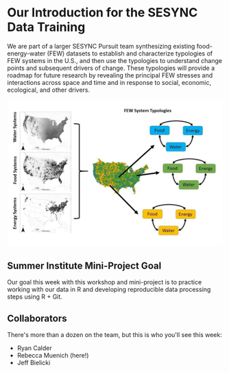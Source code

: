 # Our Introduction for the SESYNC Data Training

We are part of a larger SESYNC Pursuit team synthesizing existing food-energy-water (FEW) datasets to establish and characterize typologies of FEW systems in the U.S., and then use the typologies to understand change points and subsequent drivers of change. These typologies will provide a roadmap for future research by revealing the principal FEW stresses and interactions across space and time and in response to social, economic, ecological, and other drivers.

![Conceptual diagram of Pursuit approach.](/fig1.jpg)

## Summer Institute Mini-Project Goal
Our goal this week with this workshop and mini-project is to practice working with our data in R and developing reproducible data processing steps using R + Git.

## Collaborators
There's more than a dozen on the team, but this is who you'll see this week:
- Ryan Calder
- Rebecca Muenich (here!)
- Jeff Bielicki
